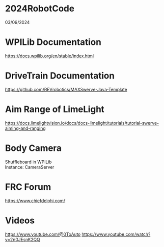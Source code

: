 # 2024RobotCode
03/09/2024

# WPILib Documentation
https://docs.wpilib.org/en/stable/index.html

# DriveTrain Documentation
https://github.com/REVrobotics/MAXSwerve-Java-Template

# Aim Range of LimeLight
https://docs.limelightvision.io/docs/docs-limelight/tutorials/tutorial-swerve-aiming-and-ranging

# Body Camera
Shuffleboard in WPILib\
Instance: CameraServer

# FRC Forum
https://www.chiefdelphi.com/

# Videos
https://www.youtube.com/@0ToAuto
https://www.youtube.com/watch?v=2n0JEsnK2QQ

